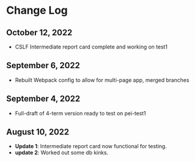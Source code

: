 # Change Log
## October 12, 2022
- CSLF Intermediate report card complete and working on test1
## September 6, 2022
- Rebuilt Webpack config to allow for multi-page app, merged branches
## September 4, 2022
- Full-draft of 4-term version ready to test on pei-test1
## August 10, 2022
- **Update 1**: Intermediate report card now functional for testing.
- **update 2**: Worked out some db kinks.